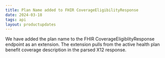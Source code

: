 ```yaml
---
title: Plan Name added to FHIR CoverageEligibilityResponse
date: 2024-03-18
tags: api
layout: productupdates
---
```


We have added the plan name to the FHIR CoverageEligiblityResponse endpoint as an extension. The extension pulls from the active health plan benefit coverage description in the parsed X12 response. 